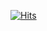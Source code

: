 [![Hits](https://hits.seeyoufarm.com/api/count/incr/badge.svg?url=https://github.com/Bang9)](https://hits.seeyoufarm.com)
